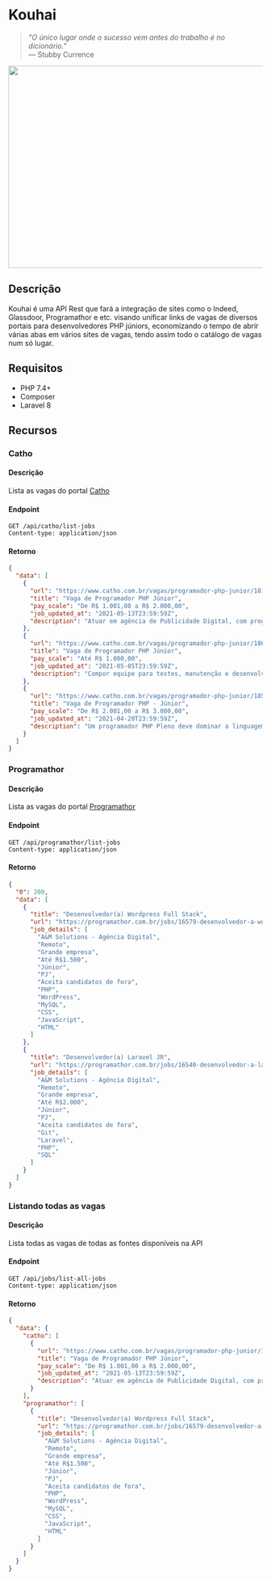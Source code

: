 # Kouhai
> _"O único lugar onde o sucesso vem antes do trabalho é no dicionário."_
<br> — Stubby Currence

<!-- img -->
<p>
  <img src="https://media.giphy.com/media/l0Iybn1vpbUzeqkqQ/source.gif" align="center" width="600" height="400"/>
</p>
<!-- Img -->

## Descrição

Kouhai é uma API Rest que fará a integração de sites como o Indeed, Glassdoor, Programathor e etc. visando unificar links de vagas de diversos portais para desenvolvedores PHP júniors, economizando o tempo de abrir várias abas em vários sites de vagas, tendo assim todo o catálogo de vagas num só lugar. 

## Requisitos

* PHP 7.4+
* Composer
* Laravel 8 

## Recursos

### Catho

#### Descrição

Lista as vagas do portal [Catho](https://www.catho.com.br/)

#### Endpoint
```http
GET /api/catho/list-jobs
Content-type: application/json
```

#### Retorno

```json
{
  "data": [
    {
      "url": "https://www.catho.com.br/vagas/programador-php-junior/18192636",
      "title": "Vaga de Programador PHP Júnior",
      "pay_scale": "De R$ 1.001,00 a R$ 2.000,00",
      "job_updated_at": "2021-05-13T23:59:59Z",
      "description": "Atuar em agência de Publicidade Digital, com programação PHP framework Laravel."
    },
    {
      "url": "https://www.catho.com.br/vagas/programador-php-junior/18615983",
      "title": "Vaga de Programador PHP Júnior",
      "pay_scale": "Até R$ 1.000,00",
      "job_updated_at": "2021-05-05T23:59:59Z",
      "description": "Compor equipe para testes, manutenção e desenvolvimento da aplicação. Desenvolver em PHP orientado a objeto HTML, CSS, Jvascript, SQL e GIT para versionamento. Formado ou…"
    },
    {
      "url": "https://www.catho.com.br/vagas/programador-php-junior/18546803",
      "title": "Vaga de Programador PHP - Júnior",
      "pay_scale": "De R$ 2.001,00 a R$ 3.000,00",
      "job_updated_at": "2021-04-20T23:59:59Z",
      "description": "Um programador PHP Pleno deve dominar a linguagem de programação PHP, deve ter um nível intermediário de programação JavaScript, e noções básicas de HTML e CSS. Deve também ter…"
    }
  ]
}
```
### Programathor

#### Descrição

Lista as vagas do portal [Programathor](https://programathor.com.br/)

#### Endpoint
```http
GET /api/programathor/list-jobs
Content-type: application/json
```
#### Retorno
```json
{
  "0": 200,
  "data": [
    {
      "title": "Desenvolvedor(a) Wordpress Full Stack",
      "url": "https://programathor.com.br/jobs/16579-desenvolvedor-a-wordpress-full-stack",
      "job_details": [
        "A&M Solutions - Agência Digital",
        "Remoto",
        "Grande empresa",
        "Até R$1.500",
        "Júnior",
        "PJ",
        "Aceita candidatos de fora",
        "PHP",
        "WordPress",
        "MySQL",
        "CSS",
        "JavaScript",
        "HTML"
      ]
    },
    {
      "title": "Desenvolvedor(a) Laravel JR",
      "url": "https://programathor.com.br/jobs/16540-desenvolvedor-a-laravel-jr",
      "job_details": [
        "A&M Solutions - Agência Digital",
        "Remoto",
        "Grande empresa",
        "Até R$2.000",
        "Júnior",
        "PJ",
        "Aceita candidatos de fora",
        "Git",
        "Laravel",
        "PHP",
        "SQL"
      ]
    }
  ]
}
```

### Listando todas as vagas

#### Descrição

Lista todas as vagas de todas as fontes disponíveis na API

#### Endpoint
```http
GET /api/jobs/list-all-jobs
Content-type: application/json
```
#### Retorno
```json
{
  "data": {
    "catho": [
      {
        "url": "https://www.catho.com.br/vagas/programador-php-junior/18192636",
        "title": "Vaga de Programador PHP Júnior",
        "pay_scale": "De R$ 1.001,00 a R$ 2.000,00",
        "job_updated_at": "2021-05-13T23:59:59Z",
        "description": "Atuar em agência de Publicidade Digital, com programação PHP framework Laravel."
      }
    ],
    "programathor": [
      {
        "title": "Desenvolvedor(a) Wordpress Full Stack",
        "url": "https://programathor.com.br/jobs/16579-desenvolvedor-a-wordpress-full-stack",
        "job_details": [
          "A&M Solutions - Agência Digital",
          "Remoto",
          "Grande empresa",
          "Até R$1.500",
          "Júnior",
          "PJ",
          "Aceita candidatos de fora",
          "PHP",
          "WordPress",
          "MySQL",
          "CSS",
          "JavaScript",
          "HTML"
        ]
      }
    ]
  }
}
```
